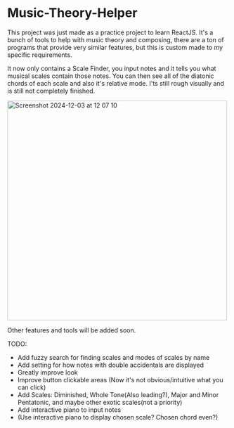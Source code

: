 # Music-Theory-Helper

This project was just made as a practice project to learn ReactJS. It's a bunch of tools to help with music theory and composing, there are a ton of programs that provide very similar features, but this is custom made to my specific requirements.

It now only contains a Scale Finder, you input notes and it tells you what musical scales contain those notes. You can then see all of the diatonic chords of each scale and also it's relative mode.
I'ts still rough visually and is still not completely finished.

<img width="500" alt="Screenshot 2024-12-03 at 12 07 10" src="https://github.com/user-attachments/assets/06f5f1db-4b40-45e4-9ab2-4665222fa7b4">



Other features and tools will be added soon.

TODO:
- Add fuzzy search for finding scales and modes of scales by name
- Add setting for how notes with double accidentals are displayed
- Greatly improve look
- Improve button clickable areas (Now it's not obvious/intuitive what you can click)
- Add Scales: Diminished, Whole Tone(Also leading?), Major and Minor Pentatonic, and maybe other exotic scales(not a priority)
- Add interactive piano to input notes
- (Use interactive piano to display chosen scale? Chosen chord even?)
